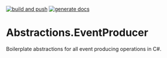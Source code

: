 [![build and push](https://github.com/josepfranco/Abstractions.EventProducer/actions/workflows/build-push-nuget.yml/badge.svg?branch=master)](https://github.com/josepfranco/Abstractions.EventProducer/actions/workflows/build-push-nuget.yml)
[![generate docs](https://github.com/josepfranco/Abstractions.EventProducer/actions/workflows/generate-docs.yml/badge.svg?branch=master)](https://github.com/josepfranco/Abstractions.EventProducer/actions/workflows/generate-docs.yml)

# Abstractions.EventProducer
Boilerplate abstractions for all event producing operations in C#.
